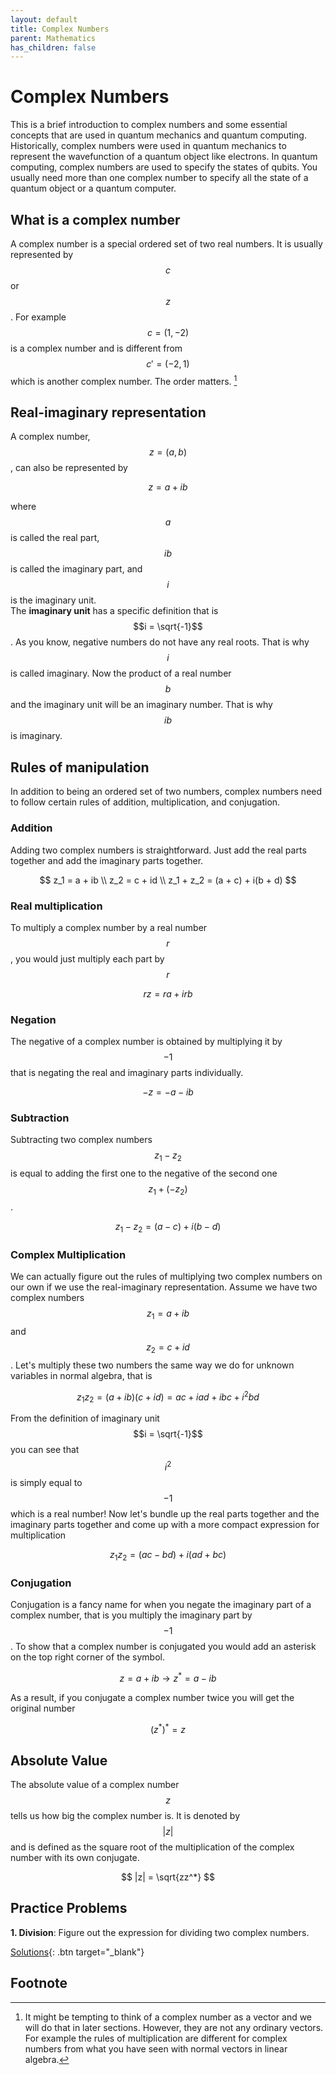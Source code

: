 ```yaml
---
layout: default
title: Complex Numbers
parent: Mathematics
has_children: false
---
```


# Complex Numbers 

This is a brief introduction to complex numbers and some essential concepts that are used in quantum mechanics and quantum computing. 
Historically, complex numbers were used in quantum mechanics to represent the wavefunction of a quantum object like electrons. 
In quantum computing, complex numbers are used to specify the states of qubits. 
You usually need more than one complex number to specify all the state of a quantum object or a quantum computer. 

## What is a complex number 
A complex number is a special ordered set of two real numbers. 
It is usually represented by $$c$$ or $$z$$. 
For example $$c = (1, -2)$$ is a complex number and is different from $$c' = (-2, 1)$$ which is another complex number. 
The order matters. [^1]  

## Real-imaginary representation
A complex number, $$z = (a, b)$$, can also be represented by 

$$z = a + ib$$ 

where $$a$$ is called the real part, $$ib$$ is called the imaginary part, and $$i$$ is the imaginary unit.  
The **imaginary unit** has a specific definition that is $$i = \sqrt{-1}$$. As you know, negative numbers do not have any real roots. That is why $$i$$ is called imaginary. 
Now the product of a real number $$b$$ and the imaginary unit will be an imaginary number. That is why $$ib$$ is imaginary. 

## Rules of manipulation 
In addition to being an ordered set of two numbers, complex numbers need to follow certain rules of addition, multiplication, and conjugation. 

### Addition
Adding two complex numbers is straightforward. Just add the real parts together and add the imaginary parts together.  

$$
z_1 = a + ib \\
z_2 = c + id \\
z_1 + z_2 = (a + c) + i(b + d) 
$$

### Real multiplication 
To multiply a complex number by a real number $$r$$, you would just multiply each part by $$r$$

$$
rz = ra + irb
$$

### Negation 
The negative of a complex number is obtained by multiplying it by $$-1$$ that is negating the real and imaginary parts individually.

$$
-z = -a - ib
$$

### Subtraction 
Subtracting two complex numbers $$z_1 - z_2$$ is equal to adding the first one to the negative of the second one $$z_1 + (-z_2)$$. 

$$
z_1 - z_2 = (a - c) + i(b - d) 
$$

### Complex Multiplication 
We can actually figure out the rules of multiplying two complex numbers on our own if we use the real-imaginary representation. 
Assume we have two complex numbers $$z_1 = a + ib$$ and $$z_2 = c + id$$. 
Let's multiply these two numbers the same way we do for unknown variables in normal algebra, that is  

$$
z_1 z_2 = (a + ib)(c + id) = ac + iad + ibc + i^2bd
$$

From the definition of imaginary unit $$i = \sqrt{-1}$$ you can see that $$i^2$$ is simply equal to $$-1$$ which is a real number! 
Now let's bundle up the real parts together and the imaginary parts together and come up with a more compact expression for multiplication 

$$
z_1 z_2 = (ac - bd) + i(ad + bc)
$$

### Conjugation 
Conjugation is a fancy name for when you negate the imaginary part of a complex number, that is you multiply the imaginary part by $$-1$$. 
To show that a complex number is conjugated you would add an asterisk on the top right corner of the symbol. 

$$
z = a + ib \rightarrow z^* = a - ib
$$

As a result, if you conjugate a complex number twice you will get the original number 

$$
(z^*)^* = z
$$


## Absolute Value
The absolute value of a complex number $$z$$ tells us how big the complex number is.
It is denoted by $$|z|$$ and is defined as the square root of the multiplication of the complex number with its own conjugate. 

$$
|z| = \sqrt{zz^*}
$$


## Practice Problems 
**1. Division**: Figure out the expression for dividing two complex numbers. 

[Solutions](sol){: .btn target="_blank"}

## Footnote
[^1]: It might be tempting to think of a complex number as a vector and we will do that in later sections. However, they are not any ordinary vectors. For example the rules of multiplication are different for complex numbers from what you have seen with normal vectors in linear algebra. 
